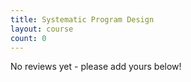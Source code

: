 ```yaml
---
title: Systematic Program Design
layout: course
count: 0
---
```


No reviews yet - please add yours below!
